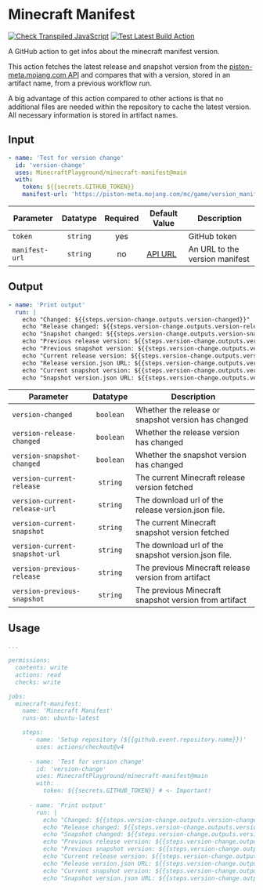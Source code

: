# Minecraft Manifest

[![Check Transpiled JavaScript](https://github.com/MinecraftPlayground/minecraft-manifest/actions/workflows/check_dist.yml/badge.svg)](https://github.com/MinecraftPlayground/minecraft-manifest/actions/workflows/check_dist.yml)
[![Test Latest Build Action](https://github.com/MinecraftPlayground/minecraft-manifest/actions/workflows/test_action.yml/badge.svg)](https://github.com/MinecraftPlayground/minecraft-manifest/actions/workflows/test_action.yml)

A GitHub action to get infos about the minecraft manifest version.

This action fetches the latest release and snapshot version from the [piston-meta.mojang.com API](https://piston-meta.mojang.com/mc/game/version_manifest_v2.json) and compares that with a version, stored in an artifact name, from a previous workflow run.

A big advantage of this action compared to other actions is that no additional files are needed within the repository to cache the latest version. All necessary information is stored in artifact names.

## Input
```yml
- name: 'Test for version change'
  id: 'version-change'
  uses: MinecraftPlayground/minecraft-manifest@main
  with:
    token: ${{secrets.GITHUB_TOKEN}}
    manifest-url: 'https://piston-meta.mojang.com/mc/game/version_manifest_v2.json'
```

| Parameter      | Datatype | Required | Default Value                                                                                                                                | Description                    |
|----------------|:--------:|:--------:|----------------------------------------------------------------------------------------------------------------------------------------------|--------------------------------|
| `token`        | `string` |    yes   |                                                                                                                                              | GitHub token                   |
| `manifest-url` | `string` |    no    | [API URL](https://piston-meta.mojang.com/mc/game/version_manifest_v2.json 'https://piston-meta.mojang.com/mc/game/version_manifest_v2.json') | An URL to the version manifest |

## Output
```yml
- name: 'Print output'
  run: |
    echo "Changed: ${{steps.version-change.outputs.version-changed}}"
    echo "Release changed: ${{steps.version-change.outputs.version-release-changed}}"
    echo "Snapshot changed: ${{steps.version-change.outputs.version-snapshot-changed}}"
    echo "Previous release version: ${{steps.version-change.outputs.version-previous-release}}"
    echo "Previous snapshot version: ${{steps.version-change.outputs.version-previous-snapshot}}"
    echo "Current release version: ${{steps.version-change.outputs.version-current-release}}"
    echo "Release version.json URL: ${{steps.version-change.outputs.version-current-release-url}}"
    echo "Current snapshot version: ${{steps.version-change.outputs.version-current-snapshot}}"
    echo "Snapshot version.json URL: ${{steps.version-change.outputs.version-current-snapshot-url}}"
```

| Parameter                      |  Datatype | Description                                           |
|--------------------------------|:---------:|-------------------------------------------------------|
| `version-changed`              | `boolean` | Whether the release or snapshot version has changed   |
| `version-release-changed`      | `boolean` | Whether the release version has changed               |
| `version-snapshot-changed`     | `boolean` | Whether the snapshot version has changed              |
| `version-current-release`      | `string`  | The current Minecraft release version fetched         |
| `version-current-release-url`  | `string`  | The download url of the release version.json file.    |
| `version-current-snapshot`     | `string`  | The current Minecraft snapshot version fetched        |
| `version-current-snapshot-url` | `string`  | The download url of the snapshot version.json file.   |
| `version-previous-release`     | `string`  | The previous Minecraft release version from artifact  |
| `version-previous-snapshot`    | `string`  | The previous Minecraft snapshot version from artifact |

## Usage
```yml
...

permissions:
  contents: write
  actions: read
  checks: write

jobs:
  minecraft-manifest:
    name: 'Minecraft Manifest'
    runs-on: ubuntu-latest      

    steps:
      - name: 'Setup repository (${{github.event.repository.name}})'
        uses: actions/checkout@v4
      
      - name: 'Test for version change'
        id: 'version-change'
        uses: MinecraftPlayground/minecraft-manifest@main
        with:
          token: ${{secrets.GITHUB_TOKEN}} # <- Important!
      
      - name: 'Print output'
        run: |
          echo "Changed: ${{steps.version-change.outputs.version-changed}}"
          echo "Release changed: ${{steps.version-change.outputs.version-release-changed}}"
          echo "Snapshot changed: ${{steps.version-change.outputs.version-snapshot-changed}}"
          echo "Previous release version: ${{steps.version-change.outputs.version-previous-release}}"
          echo "Previous snapshot version: ${{steps.version-change.outputs.version-previous-snapshot}}"
          echo "Current release version: ${{steps.version-change.outputs.version-current-release}}"
          echo "Release version.json URL: ${{steps.version-change.outputs.version-current-release-url}}"
          echo "Current snapshot version: ${{steps.version-change.outputs.version-current-snapshot}}"
          echo "Snapshot version.json URL: ${{steps.version-change.outputs.version-current-snapshot-url}}"


```

